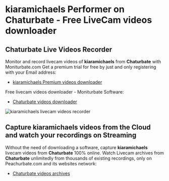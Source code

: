 # kiaramichaels Performer on Chaturbate - Free LiveCam videos downloader

## Chaturbate Live Videos Recorder

Monitor and record livecam videos of **kiaramichaels** from **Chaturbate** with Moniturbate.com
Get a premium trial for free by just and only registering with your Email address:
* [kiaramichaels Premium videos downloader](https://moniturbate.com/request-demo-licence-key.html)

Free livecam videos downloader - Moniturbate Software:
* [Chaturbate videos downloader](https://moniturbate.com/moniturbate-download-software.html)

![kiaramichaels livecam videos recorder](https://peachurnet.com/templates/moniturbate-software.png)


## Capture kiaramichaels videos from the Cloud and watch your recordings on Streaming

Without the need of downloading a software, capture **kiaramichaels** livecam videos from **Chaturbate** 100% online.
Watch Livecam archives from **Chaturbate** unlimitedly from thousands of existing recordings, only on Peachurbate.com and its websites network:
* [Chaturbate videos archives](https://peachurnet.com/)